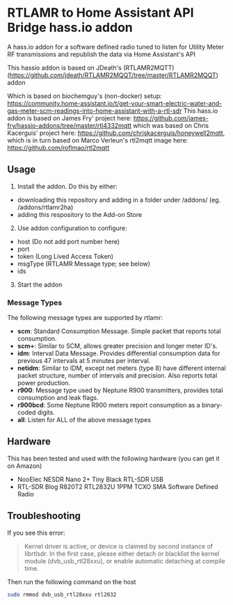 # RTLAMR to Home Assistant API Bridge hass.io addon
A hass.io addon for a software defined radio tuned to listen for Utility Meter RF transmissions and republish the data via Home Assistant's API

This hassio addon is based on  JDeath's (RTLAMR2MQTT)(https://github.com/jdeath/RTLAMR2MQQT/tree/master/RTLAMR2MQQT) addon

Which is based on biochemguy's (non-docker) setup: https://community.home-assistant.io/t/get-your-smart-electric-water-and-gas-meter-scm-readings-into-home-assistant-with-a-rtl-sdr
This hass.io addon is based on James Fry' project here: https://github.com/james-fry/hassio-addons/tree/master/rtl4332mqtt
which was based on Chris Kacerguis' project here: https://github.com/chriskacerguis/honeywell2mqtt,
which is in turn based on Marco Verleun's rtl2mqtt image here: https://github.com/roflmao/rtl2mqtt

## Usage

1) Install the addon. Do this by either:
 - downloading this repository and adding in a folder under /addons/ (eg. /addons/rtlamr2ha)
 - adding this respository to the Add-on Store

2) Use addon configuration to configure:
- host (Do not add port number here)
- port
- token (Long Lived Access Token)
- msgType (RTLAMR Message type; see below)
- ids


3) Start the addon

### Message Types

The following message types are supported by rtlamr:

- **scm**: Standard Consumption Message. Simple packet that reports total consumption.
- **scm+**: Similar to SCM, allows greater precision and longer meter ID's.
- **idm**: Interval Data Message. Provides differential consumption data for previous 47 intervals at 5 minutes per interval.
- **netidm**: Similar to IDM, except net meters (type 8) have different internal packet structure, number of intervals and precision. Also reports total power production.
- **r900**: Message type used by Neptune R900 transmitters, provides total consumption and leak flags.
- **r900bcd**: Some Neptune R900 meters report consumption as a binary-coded digits.
- **all**: Listen for ALL of the above message types

## Hardware

This has been tested and used with the following hardware (you can get it on Amazon)

- NooElec NESDR Nano 2+ Tiny Black RTL-SDR USB
- RTL-SDR Blog R820T2 RTL2832U 1PPM TCXO SMA Software Defined Radio


## Troubleshooting

If you see this error:

> Kernel driver is active, or device is claimed by second instance of librtlsdr.
> In the first case, please either detach or blacklist the kernel module
> (dvb_usb_rtl28xxu), or enable automatic detaching at compile time.

Then run the following command on the host

```bash
sudo rmmod dvb_usb_rtl28xxu rtl2832
```
